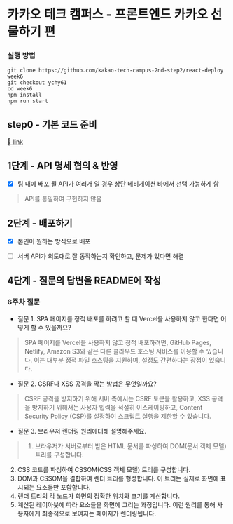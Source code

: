 # 카카오 테크 캠퍼스 - 프론트엔드 카카오 선물하기 편

### 실행 방법
```
git clone https://github.com/kakao-tech-campus-2nd-step2/react-deploy week6
git checkout ychy61
cd week6
npm install
npm run start
```
## step0 - 기본 코드 준비

[🔗 link](https://edu.nextstep.camp/s/hazAC9xa/ls/Ipv4p6na)

## 1단계 - API 명세 협의 & 반영

- [X] 팀 내에 배포 될 API가 여러개 일 경우 상단 네비게이션 바에서 선택 가능하게 함
> API를 통일하여 구현하지 않음

## 2단계 - 배포하기

- [X] 본인이 원하는 방식으로 배포
- [ ] 서버 API가 의도대로 잘 동작하는지 확인하고, 문제가 있다면 해결


## 4단계 - 질문의 답변을 README에 작성
### 6주차 질문
- 질문 1. SPA 페이지를 정적 배포를 하려고 할 때 Vercel을 사용하지 않고 한다면 어떻게 할 수 있을까요?
> SPA 페이지를 Vercel을 사용하지 않고 정적 배포하려면, GitHub Pages, Netlify, Amazon S3와 같은 다른 클라우드 호스팅 서비스를 이용할 수 있습니다. 이는 대부분 정적 파일 호스팅을 지원하며, 설정도 간편하다는 장점이 있습니다.
- 질문 2. CSRF나 XSS 공격을 막는 방법은 무엇일까요?
> CSRF 공격을 방지하기 위해 서버 측에서는 CSRF 토큰을 활용하고, XSS 공격을 방지하기 위해서는 사용자 입력을 적절히 이스케이핑하고, Content Security Policy (CSP)를 설정하여 스크립트 실행을 제한할 수 있습니다.
- 질문 3. 브라우저 렌더링 원리에대해 설명해주세요.
> 1. 브라우저가 서버로부터 받은 HTML 문서를 파싱하여 DOM(문서 객체 모델) 트리를 구성합니다.
2. CSS 코드를 파싱하여 CSSOM(CSS 객체 모델) 트리를 구성합니다.
3. DOM과 CSSOM을 결합하여 렌더 트리를 형성합니다. 이 트리는 실제로 화면에 표시되는 요소들만 포함합니다.
4. 렌더 트리의 각 노드가 화면의 정확한 위치와 크기를 계산합니다.
5. 계산된 레이아웃에 따라 요소들을 화면에 그리는 과정입니다.
이런 원리를 통해 사용자에게 최종적으로 보여지는 페이지가 렌더링됩니다.